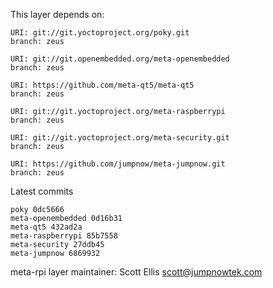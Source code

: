 This layer depends on:

    URI: git://git.yoctoproject.org/poky.git
    branch: zeus

    URI: git://git.openembedded.org/meta-openembedded
    branch: zeus

    URI: https://github.com/meta-qt5/meta-qt5
    branch: zeus

    URI: git://git.yoctoproject.org/meta-raspberrypi
    branch: zeus

    URI: git://git.yoctoproject.org/meta-security.git
    branch: zeus

    URI: https://github.com/jumpnow/meta-jumpnow.git
    branch: zeus

Latest commits

    poky 0dc5666
    meta-openembedded 0d16b31
    meta-qt5 432ad2a
    meta-raspberrypi 85b7558
    meta-security 27ddb45
    meta-jumpnow 6869932

meta-rpi layer maintainer: Scott Ellis <scott@jumpnowtek.com>
